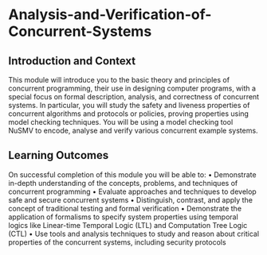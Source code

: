 # Analysis-and-Verification-of-Concurrent-Systems


## Introduction and Context
This module will introduce you to the basic theory and principles of concurrent programming, their use in designing computer programs, with a special focus 
on formal description, analysis, and correctness of concurrent systems. In particular, you will study the safety and liveness properties of concurrent 
algorithms and protocols or policies, proving properties using model checking techniques. 
You will be using a model checking tool NuSMV to encode, analyse and verify 
various concurrent example systems.

## Learning Outcomes
On successful completion of this module you will be able to:
• Demonstrate in-depth understanding of the concepts, problems, and 
techniques of concurrent programming
• Evaluate approaches and techniques to develop safe and secure 
concurrent systems
• Distinguish, contrast, and apply the concept of traditional testing and 
formal verification
• Demonstrate the application of formalisms to specify system properties 
using temporal logics like Linear-time Temporal Logic (LTL) and 
Computation Tree Logic (CTL)
• Use tools and analysis techniques to study and reason about critical 
properties of the concurrent systems, including security protocols
